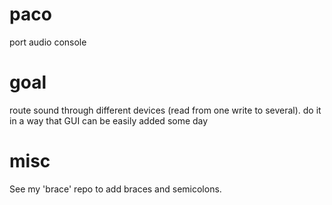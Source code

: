 # paco
port audio console
# goal
route sound through different devices (read from one write to several).
do it in a way that GUI can be easily added some day
# misc
See my 'brace' repo to add braces and semicolons.


